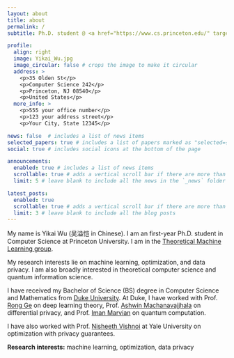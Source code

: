 ```yaml
---
layout: about
title: about
permalink: /
subtitle: Ph.D. student @ <a href="https://www.cs.princeton.edu/" target="_blank">Department of Computer Science</a>, <a href="https://www.princeton.edu/" target="_blank">Princeton University</a> 

profile:
  align: right
  image: Yikai_Wu.jpg
  image_circular: false # crops the image to make it circular
  address: >
    <p>35 Olden St</p>
    <p>Computer Science 242</p>
    <p>Princeton, NJ 08540</p>
    <p>United States</p>
  more_info: >
    <p>555 your office number</p>
    <p>123 your address street</p>
    <p>Your City, State 12345</p>

news: false  # includes a list of news items
selected_papers: true # includes a list of papers marked as "selected={true}"
social: true # includes social icons at the bottom of the page

announcements:
  enabled: true # includes a list of news items
  scrollable: true # adds a vertical scroll bar if there are more than 3 news items
  limit: 5 # leave blank to include all the news in the `_news` folder

latest_posts:
  enabled: true
  scrollable: true # adds a vertical scroll bar if there are more than 3 new posts items
  limit: 3 # leave blank to include all the blog posts
---
```


My name is Yikai Wu <a href="https://www.name-coach.com/yikai-wu" target="_blank" title="NameCoach"><i class="fas fa-volume-up"></i></a> (吴溢恺 in Chinese). I am an first-year Ph.D. student in Computer Science at Princeton University. I am in the <a href="https://mltheory.cs.princeton.edu/" target="_blank">Theoretical Machine Learning group</a>. 

My research interests lie on machine learning, optimization, and data privacy. I am also broadly interested in theoretical computer science and quantum information science.

I have received my Bachelor of Science (BS) degree in Computer Science and Mathematics from <a href="https://www.duke.edu" target="_blank">Duke University</a>. At Duke, I have worked with Prof. <a href="https://users.cs.duke.edu/~rongge/" target="_blank">Rong Ge</a> on deep learning theory, Prof. <a href="https://users.cs.duke.edu/~ashwin/" target="_blank">Ashwin Machanavajjhala</a> on differential privacy, and Prof. <a href="https://sites.duke.edu/marvian/" target="_blank">Iman Marvian</a> on quantum computation.

I have also worked with Prof. <a href="https://www.cs.yale.edu/homes/vishnoi/Home.html" target="_blank">Nisheeth Vishnoi</a> at Yale University on optimization with privacy guarantees.

**Research interests:** machine learning, optimization, data privacy
